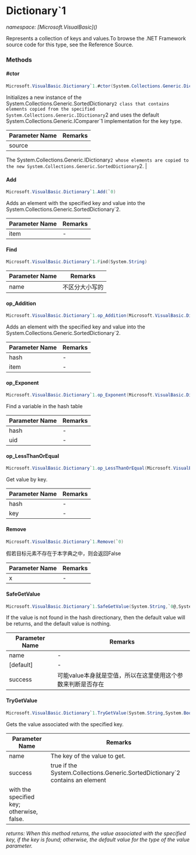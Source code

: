﻿# Dictionary`1
_namespace: [Microsoft.VisualBasic](<a href="#" onClick="load('/docs/Microsoft.VisualBasic/index.md')"></a>)_

Represents a collection of keys and values.To browse the .NET Framework source
 code for this type, see the Reference Source.



### Methods

#### #ctor
```csharp
Microsoft.VisualBasic.Dictionary`1.#ctor(System.Collections.Generic.Dictionary{System.String,`0})
```
Initializes a new instance of the System.Collections.Generic.SortedDictionary`2
 class that contains elements copied from the specified System.Collections.Generic.IDictionary`2
 and uses the default System.Collections.Generic.IComparer`1 implementation for
 the key type.

|Parameter Name|Remarks|
|--------------|-------|
|source|
 The System.Collections.Generic.IDictionary`2 whose elements are copied to the
 new System.Collections.Generic.SortedDictionary`2.
 |


#### Add
```csharp
Microsoft.VisualBasic.Dictionary`1.Add(`0)
```
Adds an element with the specified key and value into the System.Collections.Generic.SortedDictionary`2.

|Parameter Name|Remarks|
|--------------|-------|
|item|-|


#### Find
```csharp
Microsoft.VisualBasic.Dictionary`1.Find(System.String)
```


|Parameter Name|Remarks|
|--------------|-------|
|name|不区分大小写的|


#### op_Addition
```csharp
Microsoft.VisualBasic.Dictionary`1.op_Addition(Microsoft.VisualBasic.Dictionary{`0},`0)
```
Adds an element with the specified key and value into the System.Collections.Generic.SortedDictionary`2.

|Parameter Name|Remarks|
|--------------|-------|
|hash|-|
|item|-|


#### op_Exponent
```csharp
Microsoft.VisualBasic.Dictionary`1.op_Exponent(Microsoft.VisualBasic.Dictionary{`0},System.String)
```
Find a variable in the hash table

|Parameter Name|Remarks|
|--------------|-------|
|hash|-|
|uid|-|


#### op_LessThanOrEqual
```csharp
Microsoft.VisualBasic.Dictionary`1.op_LessThanOrEqual(Microsoft.VisualBasic.Dictionary{`0},System.String)
```
Get value by key.

|Parameter Name|Remarks|
|--------------|-------|
|hash|-|
|key|-|


#### Remove
```csharp
Microsoft.VisualBasic.Dictionary`1.Remove(`0)
```
假若目标元素不存在于本字典之中，则会返回False

|Parameter Name|Remarks|
|--------------|-------|
|x|-|


#### SafeGetValue
```csharp
Microsoft.VisualBasic.Dictionary`1.SafeGetValue(System.String,`0@,System.Boolean@)
```
If the value is not found in the hash directionary, then the default value will be returns, and the default value is nothing.

|Parameter Name|Remarks|
|--------------|-------|
|name|-|
|[default]|-|
|success|可能value本身就是空值，所以在这里使用这个参数来判断是否存在|


#### TryGetValue
```csharp
Microsoft.VisualBasic.Dictionary`1.TryGetValue(System.String,System.Boolean@)
```
Gets the value associated with the specified key.

|Parameter Name|Remarks|
|--------------|-------|
|name|The key of the value to get.|
|success|true if the System.Collections.Generic.SortedDictionary`2 contains an element
 with the specified key; otherwise, false.|


_returns: When this method returns, the value associated with the specified key, if the
 key is found; otherwise, the default value for the type of the value parameter._


